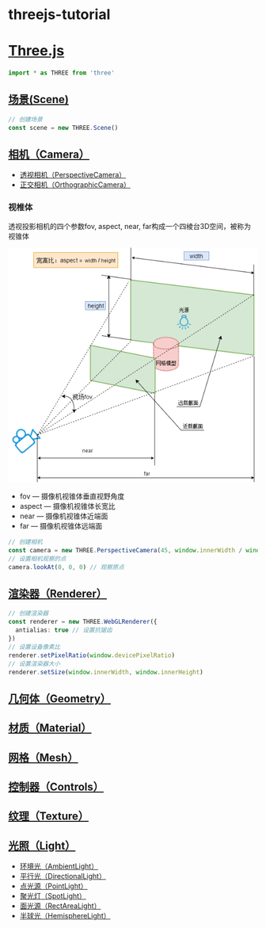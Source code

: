 # threejs-tutorial

# [Three.js](https://threejs.org/)
```ts
import * as THREE from 'three'
```

## [场景(Scene)](https://threejs.org/docs/index.html#api/zh/scenes/Scene)
```ts
// 创建场景
const scene = new THREE.Scene()
```

## [相机（Camera）](https://threejs.org/docs/index.html#api/zh/cameras/Camera)

- [透视相机（PerspectiveCamera）](https://threejs.org/docs/index.html#api/zh/cameras/PerspectiveCamera)
- [正交相机（OrthographicCamera）](https://threejs.org/docs/index.html#api/zh/cameras/OrthographicCamera)

### 视椎体
透视投影相机的四个参数fov, aspect, near, far构成一个四棱台3D空间，被称为视锥体

![视椎体](./src/assets/视椎体.png)

- fov — 摄像机视锥体垂直视野角度
- aspect — 摄像机视锥体长宽比
- near — 摄像机视锥体近端面
- far — 摄像机视锥体远端面

```ts
// 创建相机
const camera = new THREE.PerspectiveCamera(45, window.innerWidth / window.innerHeight, 0.1, 1000)
// 设置相机观察的点
camera.lookAt(0, 0, 0) // 观察原点
```

## [渲染器（Renderer）](https://threejs.org/docs/index.html#api/zh/renderers/WebGLRenderer)
```ts
// 创建渲染器
const renderer = new THREE.WebGLRenderer({
  antialias: true // 设置抗锯齿
})
// 设置设备像素比
renderer.setPixelRatio(window.devicePixelRatio)
// 设置渲染器大小
renderer.setSize(window.innerWidth, window.innerHeight)
```

## [几何体（Geometry）](https://threejs.org/docs/index.html#api/zh/geometries/BoxGeometry)

## [材质（Material）](https://threejs.org/docs/index.html#api/zh/materials/Material)

## [网格（Mesh）](https://threejs.org/docs/index.html#api/zh/objects/Mesh)

## [控制器（Controls）](https://threejs.org/docs/index.html#examples/zh/controls/OrbitControls)

## [纹理（Texture）](https://threejs.org/docs/index.html#api/zh/textures/Texture)

## [光照（Light）](https://threejs.org/docs/index.html#api/zh/lights/Light)

- [环境光（AmbientLight）](https://threejs.org/docs/index.html#api/zh/lights/AmbientLight)
- [平行光（DirectionalLight）](https://threejs.org/docs/index.html#api/zh/lights/DirectionalLight)
- [点光源（PointLight）](https://threejs.org/docs/index.html#api/zh/lights/PointLight)
- [聚光灯（SpotLight）](https://threejs.org/docs/index.html#api/zh/lights/SpotLight)
- [面光源（RectAreaLight）](https://threejs.org/docs/index.html#api/zh/lights/RectAreaLight)
- [半球光（HemisphereLight）](https://threejs.org/docs/index.html#api/zh/lights/HemisphereLight)
